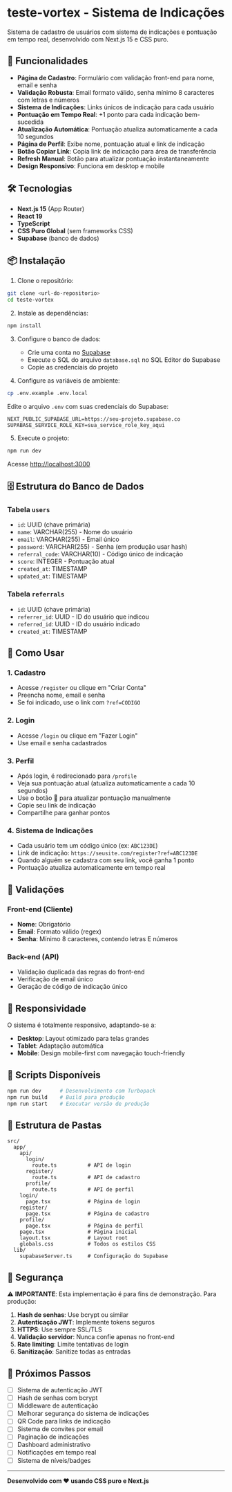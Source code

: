 # teste-vortex - Sistema de Indicações

Sistema de cadastro de usuários com sistema de indicações e pontuação em tempo real, desenvolvido com Next.js 15 e CSS puro.

## 🚀 Funcionalidades

- **Página de Cadastro**: Formulário com validação front-end para nome, email e senha
- **Validação Robusta**: Email formato válido, senha mínimo 8 caracteres com letras e números
- **Sistema de Indicações**: Links únicos de indicação para cada usuário
- **Pontuação em Tempo Real**: +1 ponto para cada indicação bem-sucedida
- **Atualização Automática**: Pontuação atualiza automaticamente a cada 10 segundos
- **Página de Perfil**: Exibe nome, pontuação atual e link de indicação
- **Botão Copiar Link**: Copia link de indicação para área de transferência
- **Refresh Manual**: Botão para atualizar pontuação instantaneamente
- **Design Responsivo**: Funciona em desktop e mobile

## 🛠️ Tecnologias

- **Next.js 15** (App Router)
- **React 19**
- **TypeScript**
- **CSS Puro Global** (sem frameworks CSS)
- **Supabase** (banco de dados)

## 📦 Instalação

1. Clone o repositório:
```bash
git clone <url-do-repositorio>
cd teste-vortex
```

2. Instale as dependências:
```bash
npm install
```

3. Configure o banco de dados:
   - Crie uma conta no [Supabase](https://supabase.com)
   - Execute o SQL do arquivo `database.sql` no SQL Editor do Supabase
   - Copie as credenciais do projeto

4. Configure as variáveis de ambiente:
```bash
cp .env.example .env.local
```

Edite o arquivo `.env` com suas credenciais do Supabase:
```env
NEXT_PUBLIC_SUPABASE_URL=https://seu-projeto.supabase.co
SUPABASE_SERVICE_ROLE_KEY=sua_service_role_key_aqui
```

5. Execute o projeto:
```bash
npm run dev
```

Acesse [http://localhost:3000](http://localhost:3000)

## 🗄️ Estrutura do Banco de Dados

### Tabela `users`
- `id`: UUID (chave primária)
- `name`: VARCHAR(255) - Nome do usuário
- `email`: VARCHAR(255) - Email único
- `password`: VARCHAR(255) - Senha (em produção usar hash)
- `referral_code`: VARCHAR(10) - Código único de indicação
- `score`: INTEGER - Pontuação atual
- `created_at`: TIMESTAMP
- `updated_at`: TIMESTAMP

### Tabela `referrals`
- `id`: UUID (chave primária)
- `referrer_id`: UUID - ID do usuário que indicou
- `referred_id`: UUID - ID do usuário indicado
- `created_at`: TIMESTAMP

## 🎯 Como Usar

### 1. Cadastro
- Acesse `/register` ou clique em "Criar Conta"
- Preencha nome, email e senha
- Se foi indicado, use o link com `?ref=CODIGO`

### 2. Login
- Acesse `/login` ou clique em "Fazer Login"
- Use email e senha cadastrados

### 3. Perfil
- Após login, é redirecionado para `/profile`
- Veja sua pontuação atual (atualiza automaticamente a cada 10 segundos)
- Use o botão 🔄 para atualizar pontuação manualmente
- Copie seu link de indicação
- Compartilhe para ganhar pontos

### 4. Sistema de Indicações
- Cada usuário tem um código único (ex: `ABC123DE`)
- Link de indicação: `https://seusite.com/register?ref=ABC123DE`
- Quando alguém se cadastra com seu link, você ganha 1 ponto
- Pontuação atualiza automaticamente em tempo real

## 🎨 Validações

### Front-end (Cliente)
- **Nome**: Obrigatório
- **Email**: Formato válido (regex)
- **Senha**: Mínimo 8 caracteres, contendo letras E números

### Back-end (API)
- Validação duplicada das regras do front-end
- Verificação de email único
- Geração de código de indicação único

## 📱 Responsividade

O sistema é totalmente responsivo, adaptando-se a:
- **Desktop**: Layout otimizado para telas grandes
- **Tablet**: Adaptação automática
- **Mobile**: Design mobile-first com navegação touch-friendly

## 🔧 Scripts Disponíveis

```bash
npm run dev      # Desenvolvimento com Turbopack
npm run build    # Build para produção
npm run start    # Executar versão de produção
```

## 📂 Estrutura de Pastas

```
src/
  app/
    api/
      login/
        route.ts          # API de login
      register/
        route.ts          # API de cadastro
      profile/
        route.ts          # API de perfil
    login/
      page.tsx            # Página de login
    register/
      page.tsx            # Página de cadastro
    profile/
      page.tsx            # Página de perfil
    page.tsx              # Página inicial
    layout.tsx            # Layout root
    globals.css           # Todos os estilos CSS
  lib/
    supabaseServer.ts     # Configuração do Supabase
```

## 🚨 Segurança

⚠️ **IMPORTANTE**: Esta implementação é para fins de demonstração. Para produção:

1. **Hash de senhas**: Use bcrypt ou similar
2. **Autenticação JWT**: Implemente tokens seguros
3. **HTTPS**: Use sempre SSL/TLS
4. **Validação servidor**: Nunca confie apenas no front-end
5. **Rate limiting**: Limite tentativas de login
6. **Sanitização**: Sanitize todas as entradas

## 📝 Próximos Passos

- [ ] Sistema de autenticação JWT
- [ ] Hash de senhas com bcrypt
- [ ] Middleware de autenticação
- [ ] Melhorar segurança do sistema de indicações
- [ ] QR Code para links de indicação
- [ ] Sistema de convites por email
- [ ] Paginação de indicações
- [ ] Dashboard administrativo
- [ ] Notificações em tempo real
- [ ] Sistema de níveis/badges

---

**Desenvolvido com ❤️ usando CSS puro e Next.js**

